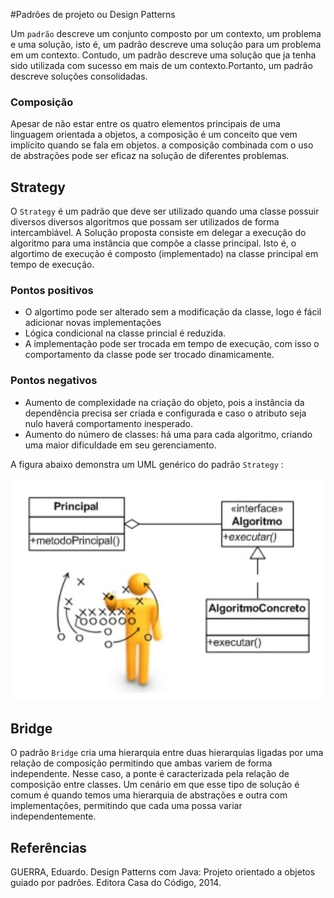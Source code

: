 #Padrões de projeto ou Design Patterns

Um `padrão` descreve um conjunto composto por um contexto, um problema e uma solução, isto é, um padrão descreve uma solução para um problema em um contexto. Contudo, um padrão descreve uma solução que ja tenha sido utilizada com sucesso em mais de um contexto.Portanto, um padrão descreve soluções consolidadas.

### Composição
Apesar de não estar entre os quatro elementos principais de uma linguagem orientada a objetos, a composição é um conceito que vem implícito quando se fala em objetos. a composição combinada com o uso de abstrações pode ser eficaz na solução de diferentes
problemas.


## Strategy

 O `Strategy` é um padrão que deve ser utilizado quando uma classe possuir diversos diversos algoritmos que possam ser utilizados de forma intercambiável. A Solução proposta consiste em delegar a execução do algoritmo para uma instância que compõe a classe principal. Isto é, o algortimo de execução é composto (implementado) na classe principal em tempo de execução.

### Pontos positivos
* O algortimo pode ser alterado sem a modificação da classe, logo é fácil adicionar novas implementações
* Lógica condicional na classe princial é reduzida.
* A implementação pode ser trocada em tempo de execução, com isso o comportamento da classe pode ser trocado dinamicamente.

### Pontos negativos
* Aumento de complexidade na criação do objeto, pois a instância da dependência precisa ser criada e configurada e caso o atributo seja nulo haverá comportamento inesperado.
* Aumento do número de classes: há uma para cada algoritmo, criando uma maior dificuldade em seu gerenciamento.

A figura abaixo demonstra um UML genérico do padrão `Strategy` :

![UML Strategy Genérico](images/StrategyGenerico.jpg)

## Bridge

O padrão `Bridge`  cria uma hierarquia entre duas hierarquias ligadas por uma relação de composição permitindo que ambas variem de forma independente. Nesse caso, a ponte é caracterizada pela relação de composição entre classes.
Um cenário em que esse tipo de solução é comum é quando temos uma hierarquia de abstrações e outra com implementações, permitindo que cada uma possa variar independentemente.




## Referências

GUERRA, Eduardo. Design Patterns com Java: Projeto orientado a objetos guiado por padrões. Editora Casa do Código,
2014.